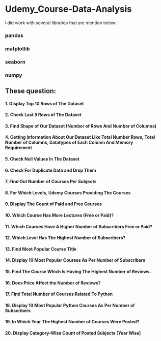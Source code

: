 # Udemy_Course-Data-Analysis
i did work with several libraries that are mention below:
### pandas
### matplotlib
### seaborn
### numpy
## These question:
#### 1. Display Top 10 Rows of The Dataset
#### 2. Check Last 5 Rows of The Dataset
#### 3. Find Shape of Our Dataset (Number of Rows And Number of Columns)
#### 4. Getting Information About Our Dataset Like Total Number Rows, Total Number of Columns, Datatypes of Each Column And Memory Requirement
#### 5. Check Null Values In The Dataset
#### 6. Check For Duplicate Data and Drop Them
#### 7. Find Out Number of Courses Per Subjects
#### 8. For Which Levels, Udemy Courses Providing The Courses
#### 9. Display The Count of Paid and Free Courses 
#### 10. Which Course Has More Lectures (Free or Paid)?
#### 11. Which Courses Have A Higher Number of Subscribers Free or Paid?
#### 12. Which Level Has The Highest Number of Subscribers?
#### 13. Find Most Popular Course Title
#### 14. Display 10 Most Popular Courses As Per Number of Subscribers
#### 15. Find The Course Which Is Having The Highest Number of Reviews.
#### 16. Does Price Affect the Number of Reviews?
#### 17. Find Total Number of Courses Related To Python
#### 18. Display 10 Most Popular Python Courses As Per Number of Subscribers
#### 19. In Which Year The Highest Number of Courses Were Posted?
#### 20. Display Category-Wise Count of Posted Subjects [Year Wise] 
